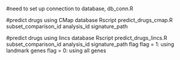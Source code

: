 #need to set up connection to database, db_conn.R

#predict drugs using CMap database
Rscript predict_drugs_cmap.R subset_comparison_id analysis_id signature_path

#predict drugs using lincs database
Rscript predict_drugs_lincs.R subset_comparison_id analysis_id signature_path flag
flag = 1: using landmark genes
flag = 0: using all genes 

